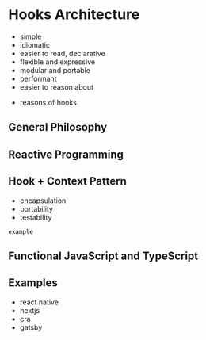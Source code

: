 # Hooks Architecture

- simple
- idiomatic
- easier to read, declarative
- flexible and expressive
- modular and portable
- performant
- easier to reason about

* reasons of hooks

## General Philosophy

## Reactive Programming

## Hook + Context Pattern

- encapsulation
- portability
- testability

```
example
```

## Functional JavaScript and TypeScript

## Examples

- react native
- nextjs
- cra
- gatsby
